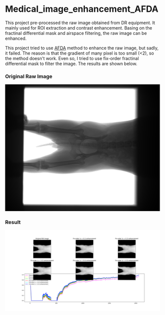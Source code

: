 # Medical_image_enhancement_AFDA
This project pre-processed the raw image obtained from DR equipment. It mainly used for ROI extraction and contrast enhancement. Basing on the fractinal differential mask and airspace filtering, the raw image can be enhanced. 

This project tried to use [AFDA](https://www.sciencedirect.com/science/article/pii/S0045790615000580) method  to enhance the raw image, but sadly, it failed. The reason is that the gradient of many pixel is too small (<2), so the method doesn't work. Even so, I tried to use fix-order fractinal differential mask to filter the image. The results are shown below.

### Original Raw Image
<div align=left><img src="./demo_img/demo.png" width="800px/"></div>

### Result
<div align=left><img src="./demo_img/result.png" width="800px/"></div>
